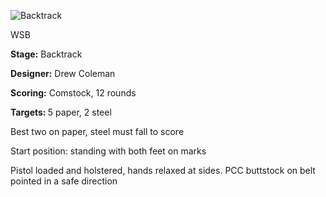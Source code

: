 ![Backtrack](https://github.com/bagellord/USPSA-Stages/blob/master/11-15%20rounds/Backtrack%20-%2012%20rounds%20-%20Comstock/Backtrack.png)

WSB

<b>Stage:</b> Backtrack

<b>Designer:</b> Drew Coleman

<b>Scoring:</b> Comstock, 12 rounds

<b>Targets: </b>5 paper, 2 steel

Best two on paper, steel must fall to score

Start position: standing with both feet on marks

Pistol loaded and holstered, hands relaxed at sides. PCC buttstock on belt pointed in a safe direction

